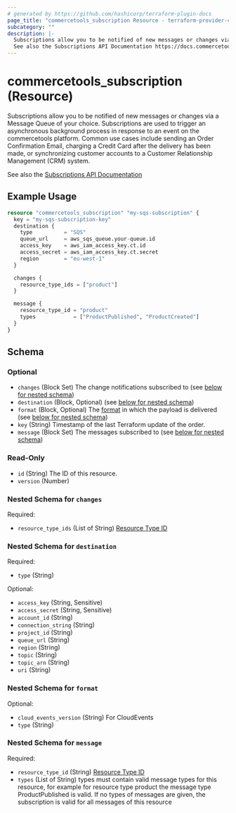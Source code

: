 ```yaml
---
# generated by https://github.com/hashicorp/terraform-plugin-docs
page_title: "commercetools_subscription Resource - terraform-provider-commercetools"
subcategory: ""
description: |-
  Subscriptions allow you to be notified of new messages or changes via a Message Queue of your choice. Subscriptions are used to trigger an asynchronous background process in response to an event on the commercetools platform. Common use cases include sending an Order Confirmation Email, charging a Credit Card after the delivery has been made, or synchronizing customer accounts to a Customer Relationship Management (CRM) system.
  See also the Subscriptions API Documentation https://docs.commercetools.com/api/projects/subscriptions
---
```


# commercetools_subscription (Resource)

Subscriptions allow you to be notified of new messages or changes via a Message Queue of your choice. Subscriptions are used to trigger an asynchronous background process in response to an event on the commercetools platform. Common use cases include sending an Order Confirmation Email, charging a Credit Card after the delivery has been made, or synchronizing customer accounts to a Customer Relationship Management (CRM) system.

See also the [Subscriptions API Documentation](https://docs.commercetools.com/api/projects/subscriptions)

## Example Usage

```terraform
resource "commercetools_subscription" "my-sqs-subscription" {
  key = "my-sqs-subscription-key"
  destination {
    type          = "SQS"
    queue_url     = aws_sqs_queue.your-queue.id
    access_key    = aws_iam_access_key.ct.id
    access_secret = aws_iam_access_key.ct.secret
    region        = "eu-west-1"
  }

  changes {
    resource_type_ids = ["product"]
  }

  message {
    resource_type_id = "product"
    types            = ["ProductPublished", "ProductCreated"]
  }
}
```

<!-- schema generated by tfplugindocs -->
## Schema

### Optional

- `changes` (Block Set) The change notifications subscribed to (see [below for nested schema](#nestedblock--changes))
- `destination` (Block, Optional) (see [below for nested schema](#nestedblock--destination))
- `format` (Block, Optional) The [format](https://docs.commercetools.com/api/projects/subscriptions#format) in which the payload is delivered (see [below for nested schema](#nestedblock--format))
- `key` (String) Timestamp of the last Terraform update of the order.
- `message` (Block Set) The messages subscribed to (see [below for nested schema](#nestedblock--message))

### Read-Only

- `id` (String) The ID of this resource.
- `version` (Number)

<a id="nestedblock--changes"></a>
### Nested Schema for `changes`

Required:

- `resource_type_ids` (List of String) [Resource Type ID](https://docs.commercetools.com/api/projects/subscriptions#changesubscription)


<a id="nestedblock--destination"></a>
### Nested Schema for `destination`

Required:

- `type` (String)

Optional:

- `access_key` (String, Sensitive)
- `access_secret` (String, Sensitive)
- `account_id` (String)
- `connection_string` (String)
- `project_id` (String)
- `queue_url` (String)
- `region` (String)
- `topic` (String)
- `topic_arn` (String)
- `uri` (String)


<a id="nestedblock--format"></a>
### Nested Schema for `format`

Optional:

- `cloud_events_version` (String) For CloudEvents
- `type` (String)


<a id="nestedblock--message"></a>
### Nested Schema for `message`

Required:

- `resource_type_id` (String) [Resource Type ID](https://docs.commercetools.com/api/projects/subscriptions#changesubscription)
- `types` (List of String) types must contain valid message types for this resource, for example for resource type product the message type ProductPublished is valid. If no types of messages are given, the subscription is valid for all messages of this resource


